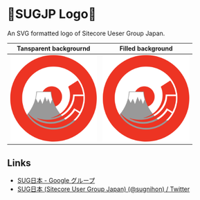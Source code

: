 # :tokyo_tower:SUGJP Logo:sushi:
An SVG formatted logo of Sitecore Ueser Group Japan.

|Tansparent backgrournd|Filled background|
|:-:|:-:|
|<img src="./logo-transparent.svg" width="200px" style="background: skyblue;" >|<img src="./logo-filled.svg" width="200px" style="background: skyblue;" >|

## Links
- [SUG日本 - Google グループ](https://groups.google.com/forum/#!forum/sugnihon)
- [SUG日本 (Sitecore User Group Japan) (@sugnihon) / Twitter](https://twitter.com/sugnihon)